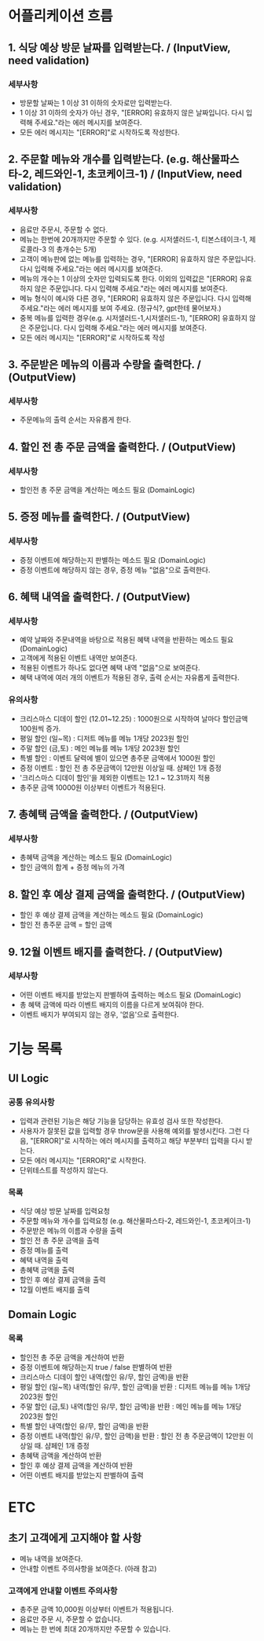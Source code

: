 # 어플리케이션 흐름

## 1. 식당 예상 방문 날짜를 입력받는다. / (InputView, need validation)

### 세부사항

- 방문할 날짜는 1 이상 31 이하의 숫자로만 입력받는다.
- 1 이상 31 이하의 숫자가 아닌 경우, "[ERROR] 유효하지 않은 날짜입니다. 다시 입력해 주세요."라는 에러 메시지를 보여준다.
- 모든 에러 메시지는 "[ERROR]"로 시작하도록 작성한다.

## 2. 주문할 메뉴와 개수를 입력받는다. (e.g. 해산물파스타-2, 레드와인-1, 초코케이크-1) / (InputView, need validation)

### 세부사항

- 음료만 주문시, 주문할 수 없다.
- 메뉴는 한번에 20개까지만 주문할 수 있다. (e.g. 시저샐러드-1, 티본스테이크-1, 제로콜라-3 의 총개수는 5개)
- 고객이 메뉴판에 없는 메뉴를 입력하는 경우, "[ERROR] 유효하지 않은 주문입니다. 다시 입력해 주세요."라는 에러 메시지를 보여준다.
- 메뉴의 개수는 1 이상의 숫자만 입력되도록 한다. 이외의 입력값은 "[ERROR] 유효하지 않은 주문입니다. 다시 입력해 주세요."라는 에러 메시지를 보여준다.
- 메뉴 형식이 예시와 다른 경우, "[ERROR] 유효하지 않은 주문입니다. 다시 입력해 주세요."라는 에러 메시지를 보여 주세요. (정규식?, gpt한테 물어보자.)
- 중복 메뉴를 입력한 경우(e.g. 시저샐러드-1,시저샐러드-1), "[ERROR] 유효하지 않은 주문입니다. 다시 입력해 주세요."라는 에러 메시지를 보여준다.
- 모든 에러 메시지는 "[ERROR]"로 시작하도록 작성

## 3. 주문받은 메뉴의 이름과 수량을 출력한다. / (OutputView)

### 세부사항

- 주문메뉴의 출력 순서는 자유롭게 한다.

## 4. 할인 전 총 주문 금액을 출력한다. / (OutputView)

### 세부사항

- 할인전 총 주문 금액을 계산하는 메소드 필요 (DomainLogic)

## 5. 증정 메뉴를 출력한다. / (OutputView)

### 세부사항

- 증정 이벤트에 해당하는지 판별하는 메소드 필요 (DomainLogic)
- 증정 이벤트에 해당하지 않는 경우, 증정 메뉴 "없음"으로 출력한다.

## 6. 혜택 내역을 출력한다. / (OutputView)

### 세부사항

- 예약 날짜와 주문내역을 바탕으로 적용된 혜택 내역을 반환하는 메소드 필요 (DomainLogic)
- 고객에게 적용된 이벤트 내역만 보여준다.
- 적용된 이벤트가 하나도 없다면 혜택 내역 "없음"으로 보여준다.
- 혜택 내역에 여러 개의 이벤트가 적용된 경우, 출력 순서는 자유롭게 출력한다.

### 유의사항

- 크리스마스 디데이 할인 (12.01~12.25) : 1000원으로 시작하여 날마다 할인금액 100원씩 증가.
- 평일 할인 (일~목) : 디저트 메뉴를 메뉴 1개당 2023원 할인
- 주말 할인 (금,토) : 메인 메뉴를 메뉴 1개당 2023원 할인
- 특별 할인 : 이벤트 달력에 별이 있으면 총주문 금액에서 1000원 할인
- 증정 이벤트 : 할인 전 총 주문금액이 12만원 이상일 때. 샴페인 1개 증정
- '크리스마스 디데이 할인'을 제외한 이벤트는 12.1 ~ 12.31까지 적용
- 총주문 금액 10000원 이상부터 이벤트가 적용된다.

## 7. 총혜택 금액을 출력한다. / (OutputView)

### 세부사항

- 총혜택 금액을 계산하는 메소드 필요 (DomainLogic)
- 할인 금액의 합계 + 증정 메뉴의 가격

## 8. 할인 후 예상 결제 금액을 출력한다. / (OutputView)

- 할인 후 예상 결제 금액을 계산하는 메소드 필요 (DomainLogic)
- 할인 전 총주문 금액 = 할인 금액

## 9. 12월 이벤트 배지를 출력한다. / (OutputView)

### 세부사항

- 어떤 이벤트 배지를 받았는지 판별하여 출력하는 메소드 필요 (DomainLogic)
- 총 혜택 금액에 따라 이벤트 배지의 이름을 다르게 보여줘야 한다.
- 이벤트 배지가 부여되지 않는 경우, '없음'으로 출력한다.

# 기능 목록

## UI Logic

### 공통 유의사항

- 입력과 관련된 기능은 해당 기능을 담당하는 유효성 검사 또한 작성한다.
- 사용자가 잘못된 값을 입력할 경우 throw문을 사용해 예외를 발생시킨다. 그런 다음, "[ERROR]"로 시작하는 에러 메시지를 출력하고 해당 부분부터 입력을 다시 받는다.
- 모든 에러 메시지는 "[ERROR]"로 시작한다.
- 단위테스트를 작성하지 않는다.

### 목록

- 식당 예상 방문 날짜를 입력요청
- 주문할 메뉴와 개수를 입력요청 (e.g. 해산물파스타-2, 레드와인-1, 초코케이크-1)
- 주문받은 메뉴의 이름과 수량을 출력
- 할인 전 총 주문 금액을 출력
- 증정 메뉴를 출력
- 혜택 내역을 출력
- 총혜택 금액을 출력
- 할인 후 예상 결제 금액을 출력
- 12월 이벤트 배지를 출력

## Domain Logic

### 목록

- 할인전 총 주문 금액을 계산하여 반환
- 증정 이벤트에 해당하는지 true / false 판별하여 반환
- 크리스마스 디데이 할인 내역(할인 유/무, 할인 금액)을 반환
- 평일 할인 (일~목) 내역(할인 유/무, 할인 금액)을 반환 : 디저트 메뉴를 메뉴 1개당 2023원 할인
- 주말 할인 (금,토) 내역(할인 유/무, 할인 금액)을 반환 : 메인 메뉴를 메뉴 1개당 2023원 할인
- 특별 할인 내역(할인 유/무, 할인 금액)을 반환
- 증정 이벤트 내역(할인 유/무, 할인 금액)을 반환 : 할인 전 총 주문금액이 12만원 이상일 때. 샴페인 1개 증정
- 총혜택 금액을 계산하여 반환
- 할인 후 예상 결제 금액을 계산하여 반환
- 어떤 이벤트 배지를 받았는지 판별하여 출력

# ETC

## 초기 고객에게 고지해야 할 사항

- 메뉴 내역을 보여준다.
- 안내할 이벤트 주의사항을 보여준다. (아래 참고)

### 고객에게 안내할 이벤트 주의사항

- 총주문 금액 10,000원 이상부터 이벤트가 적용됩니다.
- 음료만 주문 시, 주문할 수 없습니다.
- 메뉴는 한 번에 최대 20개까지만 주문할 수 있습니다.
